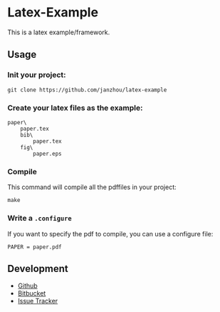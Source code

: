 # Latex-Example

This is a latex example/framework.

## Usage

### Init your project:

    git clone https://github.com/janzhou/latex-example

### Create your latex files as the example:

    paper\
        paper.tex
        bib\
            paper.tex
        fig\
            paper.eps

### Compile

This command will compile all the pdffiles in your project:

    make

### Write a ``.configure``

If you want to specify the pdf to compile, you can use a configure file:

    PAPER = paper.pdf

## Development

- [Github](https://github.com/janzhou/latex-example)
- [Bitbucket](https://bitbucket.org/janzhou/latex-example)
- [Issue Tracker](https://janzhou.org/bugzilla/buglist.cgi?component=Latex%20Example&product=Latex&resolution=---)
